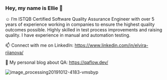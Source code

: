 ### Hey, my name is Ellie 👋

:relaxed: I’m ISTQB Certified Software Quality Assurance Engineer with over 5 years of experience working in companies to ensure the highest quality outcomes possible. Highly skilled in test process improvements and raising quality. I have experience in manual and automation testing. 

📫 Connect with me on LinkedIn: https://www.linkedin.com/in/elvira-riianova/

:notebook: My personal blog about QA: https://qaflow.dev/

![image_processing20191012-4183-vmsbyp](https://user-images.githubusercontent.com/94704912/219055741-b615b9df-cf75-44cd-89eb-36e901d0650f.gif)


